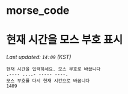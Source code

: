 # morse_code
# 현재 시간을 모스 부호 표시
<!-- MORSE_TIME_START -->
_Last updated: `14:09` (KST)_

```
현재 시간을 입력하세요. 모스 부호로 바꿉니다
.---- ....- ----- ----.
모스 부호를 다시 현재 시간으로 바꿉니다
1409
```
<!-- MORSE_TIME_END -->
